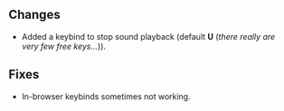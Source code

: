 ## Changes
- Added a keybind to stop sound playback (default **U** (*there really are very few free keys...*)).

## Fixes
- In-browser keybinds sometimes not working.
